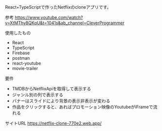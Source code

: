 React+TypeScriptで作ったNetflixのcloneアプリです。


参考
https://www.youtube.com/watch?v=XtMThy8QKqU&t=1041s&ab_channel=CleverProgrammer

使用したもの
- React
- TypeScript
- Firebase
- postman
- react-youtube
- movie-trailer

要件
- TMDBからNetflixApiを取得して表示する
- ジャンル別の列で表示する
- バナーはスライドにより背景の表示非表示が変わる
- 作品をクリックすると、あればプロモーション映像のYoutubeがiFrameで流れる

サイトURL
https://netflix-clone-770e2.web.app/
